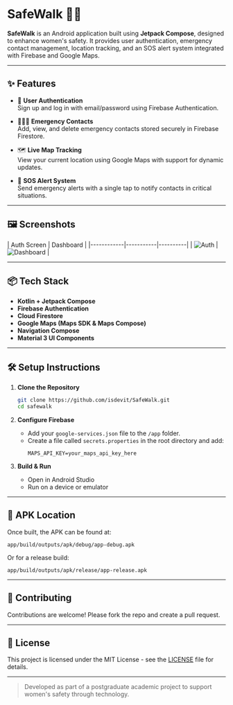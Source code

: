 # SafeWalk 🚶‍♀️

**SafeWalk** is an Android application built using **Jetpack Compose**, designed to enhance women's safety. It provides user authentication, emergency contact management, location tracking, and an SOS alert system integrated with Firebase and Google Maps.

---

## ✨ Features

- 🔐 **User Authentication**  
  Sign up and log in with email/password using Firebase Authentication.

- 👨‍👩‍👧 **Emergency Contacts**  
  Add, view, and delete emergency contacts stored securely in Firebase Firestore.

- 🗺️ **Live Map Tracking**  
  View your current location using Google Maps with support for dynamic updates.

- 🚨 **SOS Alert System**  
  Send emergency alerts with a single tap to notify contacts in critical situations.

---

## 🖼️ Screenshots

| Auth Screen | Dashboard |
|------------|-----------|----------|
| ![Auth](screenshots/login.png) | ![Dashboard](screenshots/main.png) |

---

## 📦 Tech Stack

- **Kotlin + Jetpack Compose**
- **Firebase Authentication**
- **Cloud Firestore**
- **Google Maps (Maps SDK & Maps Compose)**
- **Navigation Compose**
- **Material 3 UI Components**

---

## 🛠️ Setup Instructions

1. **Clone the Repository**
   ```bash
   git clone https://github.com/isdevit/SafeWalk.git
   cd safewalk
   ```

2. **Configure Firebase**
   - Add your `google-services.json` file to the `/app` folder.
   - Create a file called `secrets.properties` in the root directory and add:
     ```
     MAPS_API_KEY=your_maps_api_key_here
     ```

3. **Build & Run**
   - Open in Android Studio
   - Run on a device or emulator

---

## 📁 APK Location

Once built, the APK can be found at:
```
app/build/outputs/apk/debug/app-debug.apk
```

Or for a release build:
```
app/build/outputs/apk/release/app-release.apk
```

---

## 🤝 Contributing

Contributions are welcome! Please fork the repo and create a pull request.

---

## 📄 License

This project is licensed under the MIT License - see the [LICENSE](LICENSE) file for details.

---

> Developed as part of a postgraduate academic project to support women's safety through technology.
